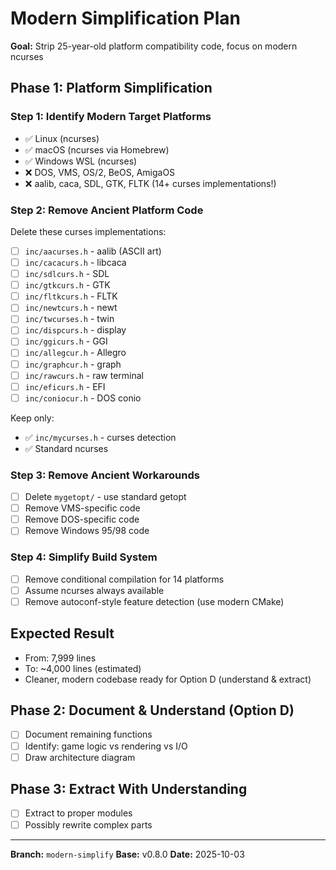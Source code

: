 # Modern Simplification Plan

**Goal:** Strip 25-year-old platform compatibility code, focus on modern ncurses

## Phase 1: Platform Simplification

### Step 1: Identify Modern Target Platforms
- ✅ Linux (ncurses)
- ✅ macOS (ncurses via Homebrew)  
- ✅ Windows WSL (ncurses)
- ❌ DOS, VMS, OS/2, BeOS, AmigaOS
- ❌ aalib, caca, SDL, GTK, FLTK (14+ curses implementations!)

### Step 2: Remove Ancient Platform Code
Delete these curses implementations:
- [ ] `inc/aacurses.h` - aalib (ASCII art)
- [ ] `inc/cacacurs.h` - libcaca
- [ ] `inc/sdlcurs.h` - SDL
- [ ] `inc/gtkcurs.h` - GTK
- [ ] `inc/fltkcurs.h` - FLTK
- [ ] `inc/newtcurs.h` - newt
- [ ] `inc/twcurses.h` - twin
- [ ] `inc/dispcurs.h` - display
- [ ] `inc/ggicurs.h` - GGI
- [ ] `inc/allegcur.h` - Allegro
- [ ] `inc/graphcur.h` - graph
- [ ] `inc/rawcurs.h` - raw terminal
- [ ] `inc/eficurs.h` - EFI
- [ ] `inc/coniocur.h` - DOS conio

Keep only:
- ✅ `inc/mycurses.h` - curses detection
- ✅ Standard ncurses

### Step 3: Remove Ancient Workarounds
- [ ] Delete `mygetopt/` - use standard getopt
- [ ] Remove VMS-specific code
- [ ] Remove DOS-specific code
- [ ] Remove Windows 95/98 code

### Step 4: Simplify Build System
- [ ] Remove conditional compilation for 14 platforms
- [ ] Assume ncurses always available
- [ ] Remove autoconf-style feature detection (use modern CMake)

## Expected Result
- From: 7,999 lines
- To: ~4,000 lines (estimated)
- Cleaner, modern codebase ready for Option D (understand & extract)

## Phase 2: Document & Understand (Option D)
- [ ] Document remaining functions
- [ ] Identify: game logic vs rendering vs I/O
- [ ] Draw architecture diagram

## Phase 3: Extract With Understanding
- [ ] Extract to proper modules
- [ ] Possibly rewrite complex parts

---
**Branch:** `modern-simplify`
**Base:** v0.8.0
**Date:** 2025-10-03
